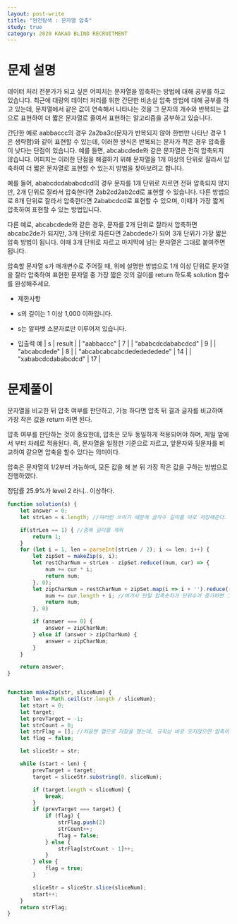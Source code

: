 ```yaml
---
layout: post-write
title: "완전탐색 : 문자열 압축"
study: true
category: 2020 KAKAO BLIND RECRUITMENT
---
```



# 문제 설명

 데이터 처리 전문가가 되고 싶은 어피치는 문자열을 압축하는 방법에 대해 공부를 하고 있습니다. 최근에 대량의 데이터 처리를 위한 간단한 비손실 압축 방법에 대해 공부를 하고 있는데, 문자열에서 같은 값이 연속해서 나타나는 것을 그 문자의 개수와 반복되는 값으로 표현하여 더 짧은 문자열로 줄여서 표현하는 알고리즘을 공부하고 있습니다.
 
 간단한 예로 aabbaccc의 경우 2a2ba3c(문자가 반복되지 않아 한번만 나타난 경우 1은 생략함)와 같이 표현할 수 있는데, 이러한 방식은 반복되는 문자가 적은 경우 압축률이 낮다는 단점이 있습니다. 예를 들면, abcabcdede와 같은 문자열은 전혀 압축되지 않습니다. 어피치는 이러한 단점을 해결하기 위해 문자열을 1개 이상의 단위로 잘라서 압축하여 더 짧은 문자열로 표현할 수 있는지 방법을 찾아보려고 합니다.

 예를 들어, ababcdcdababcdcd의 경우 문자를 1개 단위로 자르면 전혀 압축되지 않지만, 2개 단위로 잘라서 압축한다면 2ab2cd2ab2cd로 표현할 수 있습니다. 다른 방법으로 8개 단위로 잘라서 압축한다면 2ababcdcd로 표현할 수 있으며, 이때가 가장 짧게 압축하여 표현할 수 있는 방법입니다.

 다른 예로, abcabcdede와 같은 경우, 문자를 2개 단위로 잘라서 압축하면 abcabc2de가 되지만, 3개 단위로 자른다면 2abcdede가 되어 3개 단위가 가장 짧은 압축 방법이 됩니다. 이때 3개 단위로 자르고 마지막에 남는 문자열은 그대로 붙여주면 됩니다.

 압축할 문자열 s가 매개변수로 주어질 때, 위에 설명한 방법으로 1개 이상 단위로 문자열을 잘라 압축하여 표현한 문자열 중 가장 짧은 것의 길이를 return 하도록 solution 함수를 완성해주세요.

 - 제한사항
  - s의 길이는 1 이상 1,000 이하입니다.
  - s는 알파벳 소문자로만 이루어져 있습니다.


 - 입출력 예
 | s | result |
 | "aabbaccc" | 7 |
 | "ababcdcdababcdcd" | 9 |
 | "abcabcdede" | 8 |
 | "abcabcabcabcdededededede" | 14 |
 | "xababcdcdababcdcd" | 17 |
 
 

# 문제풀이
  
  문자열을 비교한 뒤 압축 여부를 판단하고, 가능 하다면 압축 뒤 결과 글자를 비교하여 가장 작은 값을 return 하면 된다.
  
  압축 여부를 판단하는 것이 중요한데, 압축은 모두 동일하게 적용되어야 하며, 제일 앞에서 부터 차례로 적용된다. 
  즉, 문자열을 일정한 기준으로 자르고, 앞문자와 뒷문자를 비교하여 같으면 압축을 할수 있다는 의미이다.

  압축은 문자열의 1/2부터 가능하며, 모든 값을 해 본 뒤 가장 작은 값을 구하는 방법으로 진행하였다.

  정답률 25.9%가 level 2 라니.. 이상하다.



```javascript
function solution(s) {
    let answer = 0;
    let strLen = s.length; //여러번 쓰이기 때문에 글자수 길이를 따로 저장해준다.

    if(strLen == 1) { //중복 길이를 제외
        return 1;
    }
    for (let i = 1, len = parseInt(strLen / 2); i <= len; i++) { 
        let zipSet = makeZip(s, i);
        let restCharNum = strLen - zipSet.reduce((num, cur) => {
            num += cur * i;
            return num;
        }, 0);
        let zipCharNum = restCharNum + zipSet.map(i => i + '').reduce((num, cur) => {
            num += cur.length + i; //여기서 만일 압축숫자가 단위수가 증가하면 그만큼 글자수도 증가한다는것을 놓쳐서 꽤 많애 헤멨다. 단순한걸 놓치면 답을 찾기가 어렵다.
            return num;
        }, 0)

        if (answer === 0) {
            answer = zipCharNum;
        } else if (answer > zipCharNum) {
            answer = zipCharNum;
        }
    }

    return answer;
}


function makeZip(str, sliceNum) {
    let len = Math.ceil(str.length / sliceNum);
    let start = 0;
    let target;
    let prevTarget = -1;
    let strCount = 0;
    let strFlag = []; //처음엔 맵으로 저장을 했는데, 규칙상 바로 오지않으면 압축이 되지 않는다는 것을 이해하지 못했다. 처음 헤멘 포인트.
    let flag = false;

    let sliceStr = str;

    while (start < len) {
        prevTarget = target;
        target = sliceStr.substring(0, sliceNum);

        if (target.length < sliceNum) {
            break;
        }
        if (prevTarget === target) {
            if (flag) {
                strFlag.push(2)
                strCount++;
                flag = false;
            } else {
                strFlag[strCount - 1]++;
            }
        } else {
            flag = true;
        }

        sliceStr = sliceStr.slice(sliceNum);
        start++;
    }
    return strFlag;
}
```

